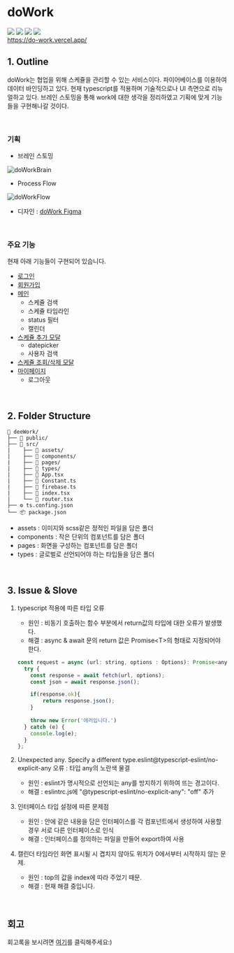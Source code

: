 # doWork

<img src="https://img.shields.io/badge/-SCSS-CC6699?style=flat&logo=sass&logoColor=white"> <img src="https://img.shields.io/badge/-react-61DAFB?style=flat&logo=react&logoColor=white"> <img src="https://img.shields.io/badge/Typescript-3178C6?style=flat&logo=Typescript&logoColor=white"> <img src="https://img.shields.io/badge/Firebase-FFCA28?style=flat&logo=Firebase&logoColor=white"> <br>
<a href="https://do-work.vercel.app/" target="_blank">https://do-work.vercel.app/</a>
<br>

## 1. Outline

doWork는 협업을 위해 스케쥴을 관리할 수 있는 서비스이다. 파이어베이스를 이용하여 데이터 바인딩하고 있다. 현재 typescript를 적용하며 기술적으로나 UI 측면으로 리뉴얼하고 있다. 브레인 스토밍을 통해 work에 대한 생각을 정리하였고 기획에 맞게 기능들을 구현해나갈 것이다.

<br>

### 기획
- 브레인 스토밍

![doWorkBrain](https://user-images.githubusercontent.com/92196967/202966960-321eff7a-012d-443c-9e1a-e53c7881b850.png)

- Process Flow

![doWorkFlow](https://user-images.githubusercontent.com/92196967/202952939-79eb0769-8bba-4759-9071-19644c2cbf3d.png)

- 디자인 : [doWork Figma](https://www.figma.com/file/sMXTsGVLePYJwoEsA1e26n/doWork?node-id=0%3A1&t=GqktNgDIHzG0dZMa-0)

<br>


### 주요 기능
현재 아래 기능들이 구현되어 있습니다.
- [로그인](./src/pages/Login.tsx)
- [회원가입](./src/pages/SignUp.tsx)
- [메인](./src/pages/Main.tsx)
    - 스케쥴 검색
    - 스케쥴 타임라인
    - status 필터
    - 캘린더
- [스케쥴 추가 모달](./src/feature/NewScheduleModal.tsx)
    - datepicker
    - 사용자 검색
- [스케쥴 조회/삭제 모달](./src/feature/ScheduleDetailModal.tsx)
- [마이페이지](./src/pages/MyPage.tsx)
    - 로그아웃
<br>

## 2. Folder Structure

```
📁 deeWork/
├── 📁 public/
├── 📁 src/
|    ├── 📁 assets/
|    ├── 📁 components/
|    ├── 📁 pages/
|    ├── 📁 types/
|    ├── 📜 App.tsx
|    ├── 📜 Constant.ts
|    ├── 📜 firebase.ts
|    ├── 📜 index.tsx
|    └── 📜 router.tsx
├── ⚙️ ts.confing.json
└── 📦 package.json
```
- assets : 이미지와 scss같은 정적인 파일을 담은 폴더
- components : 작은 단위의 컴포넌트를 담은 폴더
- pages : 화면을 구성하는 컴포넌트를 담은 폴더
- types : 글로벌로 선언되어야 하는 타입들을 담은 폴더

<br>

## 3. Issue & Slove

1. typescript 적용에 따른 타입 오류
    - 원인 : 비동기 호출하는 함수 부분에서 return값의 타입에 대한 오류가 발생했다. 
    - 해결 : async & await 문의 return 값은 Promise\<T\>의 형태로 지정되어야 한다.
    ```javascript
    const request = async (url: string, options : Options): Promise<any> => {
      try {
        const response = await fetch(url, options);
        const json = await response.json();

        if(response.ok){
            return response.json();
        }
        
        throw new Error('에러입니다.')
      } catch (e) {
        console.log(e);
      }
    };
    ```

2. Unexpected any. Specify a different type.eslint@typescript-eslint/no-explicit-any 오류 : 타입 any의 노란색 물결
    - 원인 : eslint가 명시적으로 선언되는 any를 방지하기 위하여 뜨는 경고이다.
    - 해결 : eslintrc.js에 "@typescript-eslint/no-explicit-any": "off" 추가
    
3. 인터페이스 타입 설정에 따른 문제점
    - 원인 : 안에 같은 내용을 담은 인터페이스를 각 컴포넌트에서 생성하여 사용할 경우 서로 다른 인터페이스로 인식
    - 해결 : 인터페이스를 정의하는 파일을 만들어 export하여 사용
    
4. 캘린더 타임라인 화면 표시될 시 겹치지 않아도 위치가 0에서부터 시작하지 않는 문제.
    - 원인 : top의 값을 index에 따라 주었기 때문.
    - 해결 : 현재 해결 중입니다.

<br>

## 회고
회고록을 보시려면 [여기](https://velog.io/@dee0518/memoir-doWork)를 클릭해주세요:)
